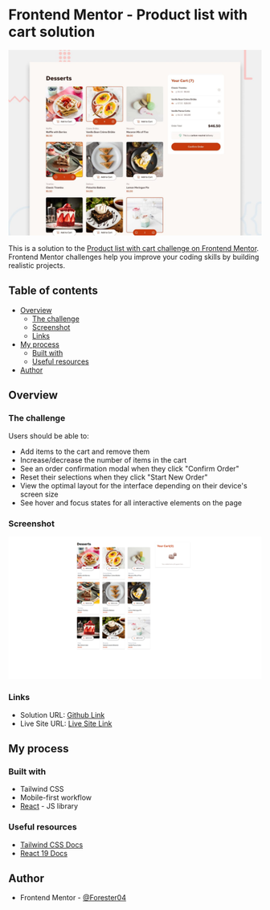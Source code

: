 # Frontend Mentor - Product list with cart solution

![Design preview for the Product list with cart coding challenge](./preview.jpg)


This is a solution to the [Product list with cart challenge on Frontend Mentor](https://www.frontendmentor.io/challenges/product-list-with-cart-5MmqLVAp_d). Frontend Mentor challenges help you improve your coding skills by building realistic projects. 

## Table of contents

- [Overview](#overview)
  - [The challenge](#the-challenge)
  - [Screenshot](#screenshot)
  - [Links](#links)
- [My process](#my-process)
  - [Built with](#built-with)
  - [Useful resources](#useful-resources)
- [Author](#author)

## Overview

### The challenge

Users should be able to:

- Add items to the cart and remove them
- Increase/decrease the number of items in the cart
- See an order confirmation modal when they click "Confirm Order"
- Reset their selections when they click "Start New Order"
- View the optimal layout for the interface depending on their device's screen size
- See hover and focus states for all interactive elements on the page

### Screenshot

![](screenshots/desktop.png)


### Links

- Solution URL: [Github Link](https://your-solution-url.com)
- Live Site URL: [Live Site Link](https://your-live-site-url.com)

## My process

### Built with

- Tailwind CSS
- Mobile-first workflow
- [React](https://reactjs.org/) - JS library


### Useful resources

- [Tailwind CSS Docs](https://tailwindcss.com/docs/installation/using-vite)
- [React 19 Docs](https://react.dev/learn)

## Author
- Frontend Mentor - [@Forester04](https://www.frontendmentor.io/profile/forester04)
